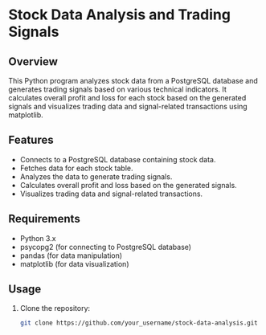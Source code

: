 # Stock Data Analysis and Trading Signals

## Overview
This Python program analyzes stock data from a PostgreSQL database and generates trading signals based on various technical indicators. It calculates overall profit and loss for each stock based on the generated signals and visualizes trading data and signal-related transactions using matplotlib.

## Features
- Connects to a PostgreSQL database containing stock data.
- Fetches data for each stock table.
- Analyzes the data to generate trading signals.
- Calculates overall profit and loss based on the generated signals.
- Visualizes trading data and signal-related transactions.

## Requirements
- Python 3.x
- psycopg2 (for connecting to PostgreSQL database)
- pandas (for data manipulation)
- matplotlib (for data visualization)

## Usage
1. Clone the repository:
   ```bash
   git clone https://github.com/your_username/stock-data-analysis.git
